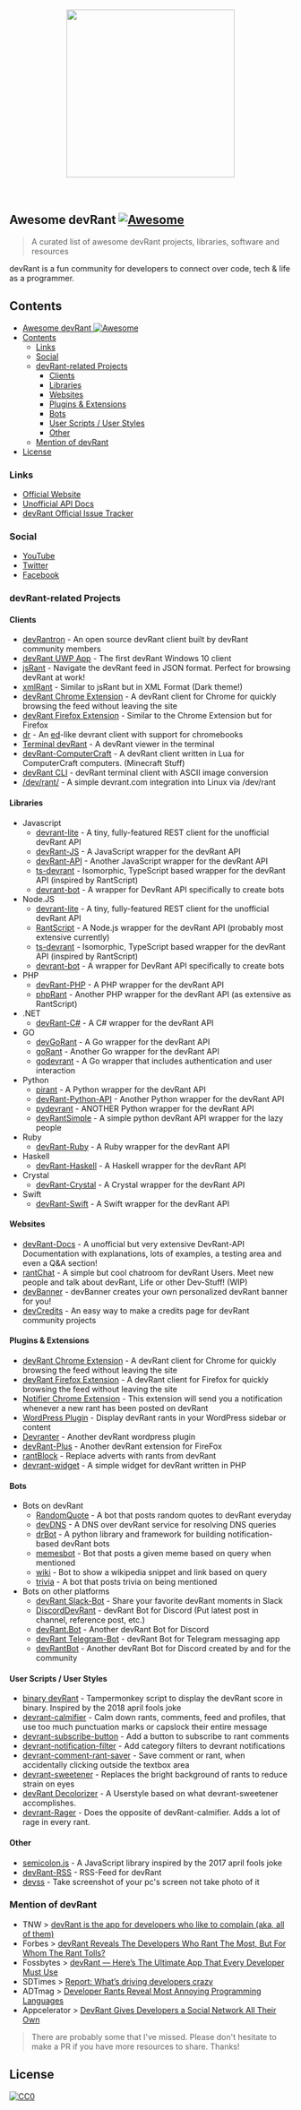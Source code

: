 <p align="center">
  <br>
    <img height="300" src="devRant-Logo.png" />
  <br>
  <br>
  <br>
</p>


## Awesome devRant [![Awesome](https://cdn.rawgit.com/sindresorhus/awesome/d7305f38d29fed78fa85652e3a63e154dd8e8829/media/badge.svg)](https://github.com/sindresorhus/awesome)

> A curated list of awesome devRant projects, libraries, software and resources

devRant is a fun community for developers to connect over code, tech & life as a programmer.

## Contents

- [Awesome devRant ![Awesome](https://github.com/sindresorhus/awesome)](#awesome-devrant-img-srchttpscdnrawgitcomsindresorhusawesomed7305f38d29fed78fa85652e3a63e154dd8e8829mediabadgesvg-altawesome)
- [Contents](#contents)
  - [Links](#links)
  - [Social](#social)
  - [devRant-related Projects](#devrant-related-projects)
    - [Clients](#clients)
    - [Libraries](#libraries)
    - [Websites](#websites)
    - [Plugins & Extensions](#plugins--extensions)
    - [Bots](#bots)
    - [User Scripts / User Styles](#user-scripts--user-styles)
    - [Other](#other)
  - [Mention of devRant](#mention-of-devrant)
- [License](#license)

### Links

- [Official Website](https://devrant.com)
- [Unofficial API Docs](https://devrantapi.docs.apiary.io)
- [devRant Official Issue Tracker](https://github.com/devRant/devRant)

### Social

- [YouTube](https://www.youtube.com/channel/UCyJ69RzSnzXayyp-UOoZytg)
- [Twitter](https://twitter.com/devRantApp)
- [Facebook](https://www.facebook.com/devrantapp/)

### devRant-related Projects

#### Clients
- [devRantron](https://devrantron.firebaseapp.com/) - An open source devRant client built by devRant community members
- [devRant UWP App](https://www.microsoft.com/en-us/store/p/devrant-unofficial-uwp/9nblggh43lxr?rtc=1) - The first devRant Windows 10 client
- [jsRant](http://www.jsrant.com/) - Navigate the devRant feed in JSON format. Perfect for browsing devRant at work!
- [xmlRant](https://www.xmlrant.com/) - Similar to jsRant but in XML Format (Dark theme!)
- [devRant Chrome Extension](https://chrome.google.com/webstore/detail/un-official-devrant-chrom/nhilbnepbfofblijmiiihfkdgmnnblie) - A devRant client for Chrome for quickly browsing the feed without leaving the site
- [devRant Firefox Extension](https://addons.mozilla.org/en-US/firefox/addon/devrant-unofficial-extension/) - Similar to the Chrome Extension but for Firefox
- [dr](https://github.com/ewpratten/dr) - An [ed](https://www.gnu.org/software/ed/ed.html)-like devrant client with support for chromebooks
- [Terminal devRant](https://github.com/Supernerd11/terminal_devrant) - A devRant viewer in the terminal
- [devRant-ComputerCraft](https://github.com/olback/devRant-computercraft) - A devRant client written in Lua for ComputerCraft computers. (Minecraft Stuff)
- [devRant CLI](https://github.com/kurtr/devRantCLI) - devRant terminal client with ASCII image conversion
- [/dev/rant/](https://gitlab.com/netikras/dev_rant_linux) - A simple devrant.com integration into Linux via /dev/rant

#### Libraries
- Javascript
  - [devrant-lite](https://github.com/devRant-Community/devrant-lite) - A tiny, fully-featured REST client for the unofficial devRant API
  - [devRant-JS](https://github.com/danillouz/devrant) - A JavaScript wrapper for the devRant API
  - [devRant-API](https://github.com/nblackburn/devrant-api) - Another JavaScript wrapper for the devRant API
  - [ts-devrant](https://github.com/dr010001111/ts-devrant/) - Isomorphic, TypeScript based wrapper for the devRant API (inspired by RantScript)
  - [devrant-bot](https://github.com/theabbie/devrant-bot) - A wrapper for DevRant API specifically to create bots
- Node.JS
  - [devrant-lite](https://github.com/devRant-Community/devrant-lite) - A tiny, fully-featured REST client for the unofficial devRant API
  - [RantScript](https://github.com/RekkyRek/RantScript) - A Node.js wrapper for the devRant API (probably most extensive currently)
  - [ts-devrant](https://github.com/dr010001111/ts-devrant/) - Isomorphic, TypeScript based wrapper for the devRant API (inspired by RantScript)
  - [devrant-bot](https://github.com/theabbie/devrant-bot) - A wrapper for DevRant API specifically to create bots
- PHP
  - [devRant-PHP](https://github.com/pxgamer/devrant-php) - A PHP wrapper for the devRant API
  - [phpRant](https://gist.github.com/Skayo/87eb4cbee4c10fa2c445013b3103d5c8) - Another PHP wrapper for the devRant API (as extensive as RantScript)
- .NET
  - [devRant-C#](https://github.com/WichardRiezebos/devrant) - A C# wrapper for the devRant API
- GO
  - [devGoRant](https://github.com/jayeshsolanki93/devgorant) - A Go wrapper for the devRant API
  - [goRant](https://github.com/Jay9596/goRant) - Another Go wrapper for the devRant API
  - [godevrant](https://github.com/frogstair/godevrant) - A Go wrapper that includes authentication and user interaction
- Python
  - [pirant](https://github.com/aayush26/pirant) - A Python wrapper for the devRant API
  - [devRant-Python-API](https://github.com/coolq1000/devrant-python-api) - Another Python wrapper for the devRant API
  - [pydevrant](https://github.com/SergioLaRosa/pydevrant) - ANOTHER Python wrapper for the devRant API
  - [devRantSimple](https://github.com/Ewpratten/devRantSimple) - A simple python devRant API wrapper for the lazy people
- Ruby
  - [devRant-Ruby](https://github.com/alexdovzhanyn/devrant) - A Ruby wrapper for the devRant API
- Haskell
  - [devRant-Haskell](https://github.com/Supernerd11/devrant-haskell) - A Haskell wrapper for the devRant API
- Crystal
  - [devRant-Crystal](https://github.com/iostreamer-X/devRant-crystal) - A Crystal wrapper for the devRant API
- Swift
  - [devRant-Swift](https://github.com/troligtvis/devRant) - A Swift wrapper for the devRant API

#### Websites
- [devRant-Docs](https://devrant-docs.github.io) - A unofficial but very extensive DevRant-API Documentation with explanations, lots of examples, a testing area and even a Q&A section!
- [rantChat](https://rantchat.github.io) - A simple but cool chatroom for devRant Users. Meet new people and talk about devRant, Life or other Dev-Stuff! (WIP)
- [devBanner](https://devbanner.center) - devBanner creates your own personalized devRant banner for you!
- [devCredits](https://devcredits.herokuapp.com/) - An easy way to make a credits page for devRant community projects

#### Plugins & Extensions
- [devRant Chrome Extension](https://chrome.google.com/webstore/detail/un-official-devrant-chrom/nhilbnepbfofblijmiiihfkdgmnnblie) - A devRant client for Chrome for quickly browsing the feed without leaving the site
- [devRant Firefox Extension](https://addons.mozilla.org/en-US/firefox/addon/devrant-unofficial-extension/) - A devRant client for Firefox for quickly browsing the feed without leaving the site
- [Notifier Chrome Extension](https://chrome.google.com/webstore/detail/unofficial-notifications/nmgffgjfpcfdnkdjkbpkcindafjihmpl) - This extension will send you a notification whenever a new rant has been posted on devRant
- [WordPress Plugin](https://wordpress.org/plugins/devranter/) - Display devRant rants in your WordPress sidebar or content
- [Devranter](https://github.com/chrishaensel/Devranter) - Another devRant wordpress plugin
- [devRant-Plus](https://github.com/Section214/devrant-plus) - Another devRant extension for FireFox
- [rantBlock](https://github.com/kurtr/rantBlock) - Replace adverts with rants from devRant
- [devrant-widget](https://github.com/konicm8ker/devrant-widget) - A simple widget for devRant written in PHP

#### Bots
- Bots on devRant
  - [RandomQuote](https://github.com/Skayo/DevRant-RandomQuoteBot) - A bot that posts random quotes to devRant everyday
  - [devDNS](https://github.com/Ewpratten/devDNS) - A DNS over devRant service for resolving DNS queries
  - [drBot](https://github.com/Ewpratten/drbot) - A python library and framework for building notification-based devRant bots
  - [memesbot](https://devrant.com/users/memesbot) - Bot that posts a given meme based on query when mentioned
  - [wiki](https://devrant.com/users/wiki) - Bot to show a wikipedia snippet and link based on query
  - [trivia](https://devrant.com/users/trivia) - A bot that posts trivia on being mentioned
- Bots on other platforms
  - [devRant Slack-Bot](https://github.com/nblackburn/devrant-bot) - Share your favorite devRant moments in Slack
  - [DiscordDevRant](https://github.com/tankerkiller125/DiscordDevRant) - devRant Bot for Discord (Put latest post in channel, reference post, etc.)
  - [devRant.Bot](https://github.com/nullopt/devRant.Bot) - Another devRant Bot for Discord
  - [devRant Telegram-Bot](https://github.com/puneetsngh/devrantbot) - devRant Bot for Telegram messaging app
  - [devRantBot](https://github.com/TTvanWillegen/devRantBot) - Another devRant Bot for Discord created by and for the community

#### User Scripts / User Styles
- [binary devRant](https://github.com/7twin/devrant-april-fools-2018) - Tampermonkey script to display the devRant score in binary. Inspired by the 2018 april fools joke
- [devrant-calmifier](https://github.com/7twin/devrant-calmifier) - Calm down rants, comments, feed and profiles, that use too much punctuation marks or capslock their entire message
- [devrant-subscribe-button](https://github.com/7twin/devrant-subscribe-button) - Add a button to subscribe to rant comments
- [devrant-notification-filter](https://github.com/7twin/devrant-notification-filter) - Add category filters to devrant notifications
- [devrant-comment-rant-saver](https://github.com/7twin/devrant-comment-rant-saver) - Save comment or rant, when accidentally clicking outside the textbox area
- [devrant-sweetener](https://gitlab.com/mb5quax/devrant-sweetener) - Replaces the bright background of rants to reduce strain on eyes
- [devRant Decolorizer](https://github.com/Parou/devRant-Decolorizer) - A Userstyle based on what devrant-sweetener accomplishes.
- [devrant-Rager](https://bitbucket.org/hund335/devrant-rager/src/master/) - Does the opposite of devRant-calmifier. Adds a lot of rage in every rant.

#### Other
- [semicolon.js](https://github.com/semicolon-package/semicolon.js) - A JavaScript library inspired by the 2017 april fools joke
- [devRant-RSS](https://github.com/varundey/unofficial-devRant-rss) - RSS-Feed for devRant
- [devss](https://github.com/PogromistDev/Devss) - Take screenshot of your pc's screen not take photo of it

### Mention of devRant
- TNW > [devRant is the app for developers who like to complain (aka, all of them)](https://thenextweb.com/apps/2016/05/12/devrant-developer-wah-wah-wah-app/)
- Forbes > [devRant Reveals The Developers Who Rant The Most, But For Whom The Rant Tolls?](https://www.forbes.com/sites/curtissilver/2016/07/28/devrant-developers-rant/#3257b7996458)
- Fossbytes > [devRant — Here’s The Ultimate App That Every Developer Must Use](https://fossbytes.com/devrant-app-for-developers-social-network-programmers-rant/)
- SDTimes > [Report: What’s driving developers crazy](https://sdtimes.com/coding/report-whats-driving-developers-crazy/)
- ADTmag > [Developer Rants Reveal Most Annoying Programming Languages](https://adtmag.com/articles/2016/08/08/devrant-rankings.aspx)
- Appcelerator > [DevRant Gives Developers a Social Network All Their Own](https://devblog.axway.com/mobile-apps/devrant-gives-developers-a-social-network-all-their-own/)

> There are probably some that I've missed. Please don't hesitate to make a PR if you have more resources to share. Thanks!

## License

[![CC0](http://mirrors.creativecommons.org/presskit/buttons/88x31/svg/cc-zero.svg)](https://creativecommons.org/publicdomain/zero/1.0/)
